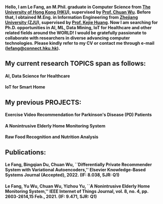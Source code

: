 #### Hello, I am Le Fang, an M.Phil. graduate in Computer Science from [The University of Hong Kong (HKU)](https://www.hku.hk/), supervised by [Prof. Chuan Wu](https://i.cs.hku.hk/~cwu/index.html). Before that, I obtained M.Eng. in Information Engineering from [Zhejiang University (ZJU)](https://www.zju.edu.cn/english/), supervised by [Prof. Kejie Huang](https://person.zju.edu.cn/en/huangkejie). Now I am searching for Ph.D. opportunities in  AI, ML, Data Mining, IoT for Healthcare and other related fields around the WORLD! I would be gratefully passionate to collaborate with researchers in diverse advancing computer technologies. Please kindly refer to my CV  or contact me through e-mail (lefang@connect.hku.hk).

## My current research TOPICS span as follows:
#### AI, Data Science for Healthcare
#### IoT for Smart Home

## My previous PROJECTS:
#### Exercise Video Recommendation for Parkinson's Disease (PD) Patients
#### A Nonintrusive Elderly Home Monitoring System
#### Raw Food Recognition and Nutrition Analysis


## Publications:
#### Le Fang, Bingqian Du, Chuan Wu, ``Differentially Private Recommender System with Variational Autoencoders,'' Elsevier Knowledge-Based Systems Journal (Accepted), 2022.  (IF: 8.038, SJR: Q1)

#### Le Fang, Yu Wu, Chuan Wu, Yizhou Yu, ``A Nonintrusive Elderly Home Monitoring System,'' IEEE Internet of Things Journal, vol. 8, no. 4, pp. 2603-2614,15 Feb., 2021. (IF: 9.471, SJR: Q1)
